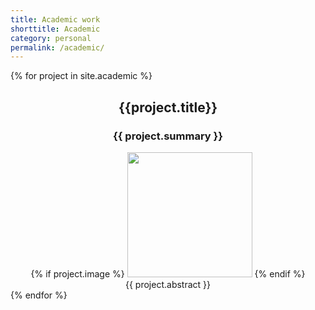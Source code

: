 ```yaml
---
title: Academic work
shorttitle: Academic
category: personal
permalink: /academic/
---
```


<!-- <div style="align-items: center;justify-content: center;width:100%"> -->
{% for project in site.academic %}
<center>
<div style="max-width:800px">

<h2>{{project.title}}</h2>
<h3>{{ project.summary }}</h3>
{% if project.image %}
<img src="{{project.image}}" height="200" />
{% endif %}

<!-- <a href="/academic/{{ project.download }}">Download</a> -->

<article class="abstract">
{{ project.abstract }}
</article>

</div>
</center>
{% endfor %}
<!-- </div> -->
